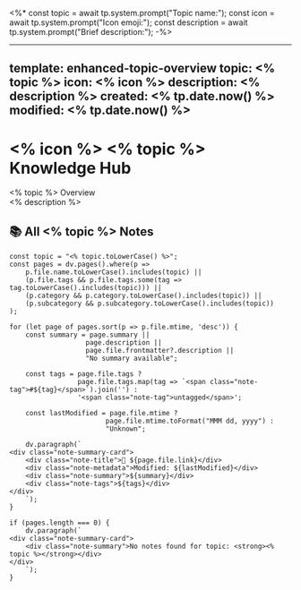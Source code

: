 

<%*
const topic = await tp.system.prompt("Topic name:");
const icon = await tp.system.prompt("Icon emoji:");
const description = await tp.system.prompt("Brief description:");
-%>

---
template: enhanced-topic-overview
topic: <% topic %>
icon: <% icon %>
description: <% description %>
created: <% tp.date.now() %>
modified: <% tp.date.now() %>
---

# <% icon %> <% topic %> Knowledge Hub

<div class="note-summary-card">
<div class="note-title"><% topic %> Overview</div>
<div class="note-summary"><% description %></div>
</div>

## 📚 All <% topic %> Notes
```dataviewjs
const topic = "<% topic.toLowerCase() %>";
const pages = dv.pages().where(p => 
    p.file.name.toLowerCase().includes(topic) ||
    (p.file.tags && p.file.tags.some(tag => tag.toLowerCase().includes(topic))) ||
    (p.category && p.category.toLowerCase().includes(topic)) ||
    (p.subcategory && p.subcategory.toLowerCase().includes(topic))
);

for (let page of pages.sort(p => p.file.mtime, 'desc')) {
    const summary = page.summary || 
                   page.description || 
                   page.file.frontmatter?.description ||
                   "No summary available";
    
    const tags = page.file.tags ? 
                 page.file.tags.map(tag => `<span class="note-tag">#${tag}</span>`).join('') : 
                 '<span class="note-tag">untagged</span>';
    
    const lastModified = page.file.mtime ? 
                        page.file.mtime.toFormat("MMM dd, yyyy") : 
                        "Unknown";
    
    dv.paragraph(`
<div class="note-summary-card">
    <div class="note-title">📄 ${page.file.link}</div>
    <div class="note-metadata">Modified: ${lastModified}</div>
    <div class="note-summary">${summary}</div>
    <div class="note-tags">${tags}</div>
</div>
    `);
}

if (pages.length === 0) {
    dv.paragraph(`
<div class="note-summary-card">
    <div class="note-summary">No notes found for topic: <strong><% topic %></strong></div>
</div>
    `);
}